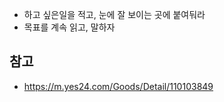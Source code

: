 
- 하고 싶은일을 적고, 눈에 잘 보이는 곳에 붙여둬라
- 목표를 계속 읽고, 말하자

## 참고

- https://m.yes24.com/Goods/Detail/110103849